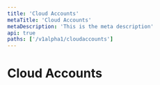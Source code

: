 ```yaml
---
title: 'Cloud Accounts'
metaTitle: 'Cloud Accounts'
metaDescription: 'This is the meta description'
api: true
paths: ['/v1alpha1/cloudaccounts']
---
```


# Cloud Accounts
